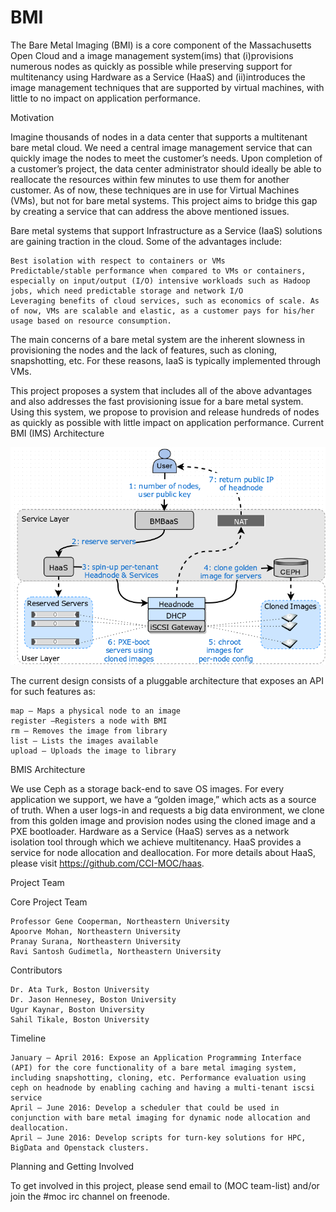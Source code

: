 # BMI

The Bare Metal Imaging (BMI) is a core component of the Massachusetts Open Cloud and a image management system(ims) that 
(i)provisions numerous nodes as quickly as possible while preserving support for multitenancy using Hardware as a Service (HaaS) and 
(ii)introduces the image management techniques that are supported by virtual machines, with little to no impact on application performance.

Motivation

Imagine thousands of nodes in a data center that supports a multitenant bare metal cloud. We need a central image management service that can quickly image the nodes to meet the customer’s needs. Upon completion of a customer’s project, the data center administrator should ideally be able to reallocate the resources within few minutes to use them for another customer. As of now, these techniques are in use for Virtual Machines (VMs), but not for bare metal systems. This project aims to bridge this gap by creating a service that can address the above mentioned issues.

Bare metal systems that support Infrastructure as a Service (IaaS) solutions are gaining traction in the cloud. Some of the advantages include:

    Best isolation with respect to containers or VMs
    Predictable/stable performance when compared to VMs or containers, especially on input/output (I/O) intensive workloads such as Hadoop jobs, which need predictable storage and network I/O
    Leveraging benefits of cloud services, such as economics of scale. As of now, VMs are scalable and elastic, as a customer pays for his/her usage based on resource consumption.

The main concerns of a bare metal system are the inherent slowness in provisioning the nodes and the lack of features, such as cloning, snapshotting, etc. For these reasons, IaaS is typically implemented through VMs.

This project proposes a system that includes all of the above advantages and also addresses the fast provisioning issue for a bare metal system. Using this system, we propose to provision and release hundreds of nodes as quickly as possible with little impact on application performance.
Current BMI (IMS) Architecture

![](https://github.com/CCI-MOC/ims/blob/master/Selection_003.png)

The current design consists of a pluggable architecture that exposes an API for such features as:

    map – Maps a physical node to an image
    register –Registers a node with BMI
    rm – Removes the image from library
    list – Lists the images available
    upload – Uploads the image to library

BMIS Architecture

We use Ceph as a storage back-end to save OS images. For every application we support, we have a “golden image,” which acts as a source of truth. When a user logs-in and requests a big data environment, we clone from this golden image and provision nodes using the cloned image and a PXE bootloader. Hardware as a Service (HaaS) serves as a network isolation tool through which we achieve multitenancy. HaaS provides a service for node allocation and deallocation. For more details about HaaS, please visit https://github.com/CCI-MOC/haas.

Project Team

Core Project Team

    Professor Gene Cooperman, Northeastern University 
    Apoorve Mohan, Northeastern University
    Pranay Surana, Northeastern University 
    Ravi Santosh Gudimetla, Northeastern University

Contributors

    Dr. Ata Turk, Boston University 
    Dr. Jason Hennesey, Boston University 
    Ugur Kaynar, Boston University 
    Sahil Tikale, Boston University 

Timeline

    January – April 2016: Expose an Application Programming Interface (API) for the core functionality of a bare metal imaging system, including snapshotting, cloning, etc. Performance evaluation using ceph on headnode by enabling caching and having a multi-tenant iscsi service
    April – June 2016: Develop a scheduler that could be used in conjunction with bare metal imaging for dynamic node allocation and deallocation.
    April – June 2016: Develop scripts for turn-key solutions for HPC, BigData and Openstack clusters.

Planning and Getting Involved

To get involved in this project, please send email to (MOC team-list) and/or join the #moc irc channel on freenode.
